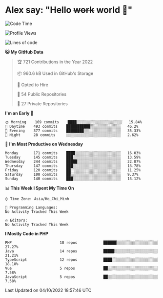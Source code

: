 # Alex say: "Hello ~~work~~ world 🐾"

<!--START_SECTION:waka-->
![Code Time](http://img.shields.io/badge/Code%20Time-838%20hrs%2047%20mins-blue)

![Profile Views](http://img.shields.io/badge/Profile%20Views-3-blue)

![Lines of code](https://img.shields.io/badge/From%20Hello%20World%20I%27ve%20Written-1%20Million%20lines%20of%20code-blue)

**🐱 My GitHub Data** 

> 🏆 721 Contributions in the Year 2022
 > 
> 📦 960.6 kB Used in GitHub's Storage 
 > 
> 💼 Opted to Hire
 > 
> 📜 54 Public Repositories 
 > 
> 🔑 27 Private Repositories  
 > 
**I'm an Early 🐤** 

```text
🌞 Morning    169 commits    ████░░░░░░░░░░░░░░░░░░░░░   15.84% 
🌆 Daytime    493 commits    ███████████░░░░░░░░░░░░░░   46.2% 
🌃 Evening    377 commits    ████████░░░░░░░░░░░░░░░░░   35.33% 
🌙 Night      28 commits     ░░░░░░░░░░░░░░░░░░░░░░░░░   2.62%

```
📅 **I'm Most Productive on Wednesday** 

```text
Monday       171 commits    ████░░░░░░░░░░░░░░░░░░░░░   16.03% 
Tuesday      145 commits    ███░░░░░░░░░░░░░░░░░░░░░░   13.59% 
Wednesday    244 commits    █████░░░░░░░░░░░░░░░░░░░░   22.87% 
Thursday     147 commits    ███░░░░░░░░░░░░░░░░░░░░░░   13.78% 
Friday       120 commits    ██░░░░░░░░░░░░░░░░░░░░░░░   11.25% 
Saturday     100 commits    ██░░░░░░░░░░░░░░░░░░░░░░░   9.37% 
Sunday       140 commits    ███░░░░░░░░░░░░░░░░░░░░░░   13.12%

```


📊 **This Week I Spent My Time On** 

```text
⌚︎ Time Zone: Asia/Ho_Chi_Minh

💬 Programming Languages: 
No Activity Tracked This Week

🔥 Editors: 
No Activity Tracked This Week

```

**I Mostly Code in PHP** 

```text
PHP                      18 repos            ██████░░░░░░░░░░░░░░░░░░░   27.27% 
Java                     14 repos            █████░░░░░░░░░░░░░░░░░░░░   21.21% 
TypeScript               12 repos            ████░░░░░░░░░░░░░░░░░░░░░   18.18% 
Vue                      5 repos             ██░░░░░░░░░░░░░░░░░░░░░░░   7.58% 
JavaScript               5 repos             ██░░░░░░░░░░░░░░░░░░░░░░░   7.58%

```



 Last Updated on 04/10/2022 18:57:46 UTC
<!--END_SECTION:waka-->
